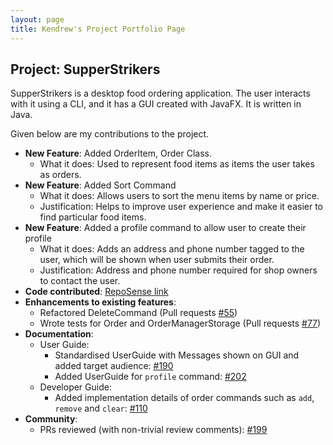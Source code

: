 ```yaml
---
layout: page
title: Kendrew's Project Portfolio Page
---
```


## Project: SupperStrikers

SupperStrikers is a desktop food ordering application. The user interacts with it using a CLI, and it has a GUI created with JavaFX. It is written in Java.

Given below are my contributions to the project.

* **New Feature**: Added OrderItem, Order Class.
  * What it does: Used to represent food items as items the user takes as orders.
* **New Feature**: Added Sort Command
  * What it does: Allows users to sort the menu items by name or price.
  * Justification: Helps to improve user experience and make it easier to find particular food items.
* **New Feature**: Added a profile command to allow user to create their profile
  * What it does: Adds an address and phone number tagged to the user, which will be shown when user submits their order.
  * Justification: Address and phone number required for shop owners to contact the user.
* **Code contributed**: [RepoSense link](https://nus-cs2103-ay2021s1.github.io/tp-dashboard/#breakdown=true&search=kendrewchan)
* **Enhancements to existing features**:
  * Refactored DeleteCommand (Pull requests [\#55](https://github.com/AY2021S1-CS2103-T16-1/tp/pull/55))
  * Wrote tests for Order and OrderManagerStorage (Pull requests [\#77](https://github.com/AY2021S1-CS2103-T16-1/tp/pull/77))
* **Documentation**:
  * User Guide:
    * Standardised UserGuide with Messages shown on GUI and added target audience: [\#190](https://github.com/AY2021S1-CS2103-T16-1/tp/pull/190)
    * Added UserGuide for `profile` command: [\#202](https://github.com/AY2021S1-CS2103-T16-1/tp/pull/202)
  * Developer Guide:
    * Added implementation details of order commands such as `add`, `remove` and `clear`: [\#110](https://github.com/AY2021S1-CS2103-T16-1/tp/pull/110)
* **Community**:
  * PRs reviewed (with non-trivial review comments): [\#199](https://github.com/AY2021S1-CS2103-T16-1/tp/pull/199)
